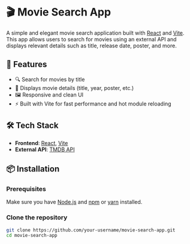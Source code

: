 # 🎬 Movie Search App

A simple and elegant movie search application built with [React](https://reactjs.org/) and [Vite](https://vitejs.dev/). This app allows users to search for movies using an external API and displays relevant details such as title, release date, poster, and more.

## 🚀 Features

- 🔍 Search for movies by title
- 📅 Displays movie details (title, year, poster, etc.)
- 🖼 Responsive and clean UI
- ⚡ Built with Vite for fast performance and hot module reloading

## 🛠 Tech Stack

- **Frontend**: [React](https://reactjs.org/), [Vite](https://vitejs.dev/)
- **External API**: [TMDB API](https://www.tmdb.com/) 

## 📦 Installation

### Prerequisites

Make sure you have [Node.js](https://nodejs.org/) and [npm](https://www.npmjs.com/) or [yarn](https://yarnpkg.com/) installed.

### Clone the repository

```bash
git clone https://github.com/your-username/movie-search-app.git
cd movie-search-app
